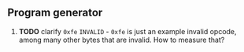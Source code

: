 ## Program generator

1. **TODO** clarify `0xfe` `INVALID` - `0xfe` is just an example invalid opcode, among many other bytes that are invalid. How to measure that?
